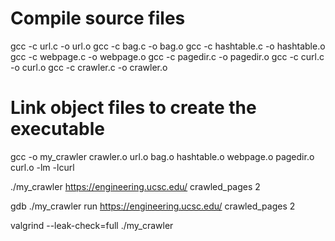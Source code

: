 # Compile source files
gcc -c url.c -o url.o
gcc -c bag.c -o bag.o
gcc -c hashtable.c -o hashtable.o
gcc -c webpage.c -o webpage.o
gcc -c pagedir.c -o pagedir.o
gcc -c curl.c -o curl.o
gcc -c crawler.c -o crawler.o

# Link object files to create the executable
gcc -o my_crawler crawler.o url.o bag.o hashtable.o webpage.o pagedir.o curl.o -lm -lcurl


./my_crawler https://engineering.ucsc.edu/ crawled_pages 2


gdb ./my_crawler
run https://engineering.ucsc.edu/ crawled_pages 2

valgrind --leak-check=full ./my_crawler